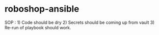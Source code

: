 # roboshop-ansible




SOP :
    1) Code should be dry 
    2) Secrets should be coming up from vault 
    3) Re-run of playbook should work.